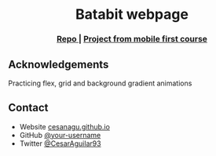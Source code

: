 <h1 align="center">Batabit webpage</h1>

<div align="center">
  <h3>
    <a href="https://github.com/cesanagu/mobile-first">
      Repo
    </a>
    <span> | </span>
    <a href="https://cesanagu.github.io/mobile-first/">
      Project from mobile first course
    </a>
  </h3>
</div>

## Acknowledgements

Practicing flex, grid and background gradient animations

## Contact

- Website [cesanagu.github.io](https://cesanagu.github.io/)
- GitHub [@your-username](https://github.com/cesanagu)
- Twitter [@CesarAguilar93](https://twitter.com/CesarAguilar93)
